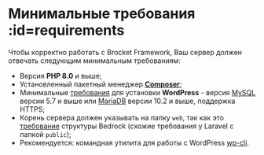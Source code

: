 # Минимальные требования :id=requirements

Чтобы корректно работать с Brocket Framework, Ваш сервер должен отвечать следующим минимальным требованиям:

- Версия **PHP 8.0** и выше;
- Установленный пакетный менеджер **[Composer](https://getcomposer.org/)**;
- Минимальные [требования](https://wordpress.org/about/requirements/) для установки **WordPress** - версия [MySQL](https://www.mysql.com/) версии 5.7 и выше или [MariaDB](https://mariadb.org/) версии 10.2 и выше, поддержка HTTPS;
- Корень сервера должен указывать на папку `web`, так как это [требование](https://roots.io/docs/bedrock/master/server-configuration/#nginx-configuration-for-bedrock) структуры Bedrock (схожие требования у Laravel с папкой `public`);
- Рекомендуется: командная утилита для работы с WordPress [wp-cli](https://wp-cli.org/).

